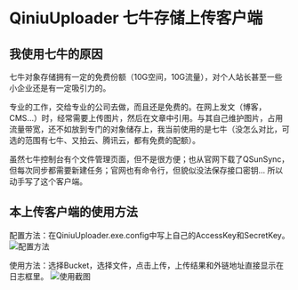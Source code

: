# QiniuUploader 七牛存储上传客户端

## 我使用七牛的原因

七牛对象存储拥有一定的免费份额（10G空间，10G流量），对个人站长甚至一些小企业还是有一定吸引力的。

专业的工作，交给专业的公司去做，而且还是免费的。在网上发文（博客，CMS...）时，经常需要上传图片，然后在文章中引用。与其自己维护图片，占用流量带宽，还不如放到专门的对象储存上，我当前使用的是七牛（没怎么对比，可选的范围有七牛、又拍云、腾讯云，都有免费的配额）。

虽然七牛控制台有个文件管理页面，但不是很方便；也从官网下载了QSunSync，但每次同步都需要新建任务；官网也有命令行，但貌似没法保存接口密钥... 所以动手写了这个客户端。

## 本上传客户端的使用方法

配置方法：在QiniuUploader.exe.config中写上自己的AccessKey和SecretKey。
![配置方法](http://p53rjof9a.bkt.clouddn.com/qiniu_client_config.png)


使用方法：选择Bucket，选择文件，点击上传，上传结果和外链地址直接显示在日志框里。
![使用截图](http://p53rjof9a.bkt.clouddn.com/snap.png)
